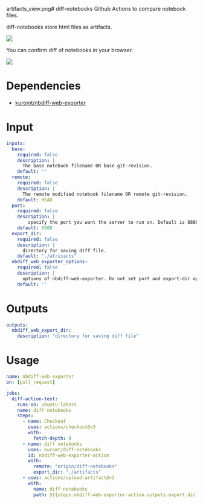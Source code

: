 artifacts_view.png# diff-notebooks
Github Actions to compare notebook files.

diff-notebooks store html files as artifacts.

![](https://raw.githubusercontent.com/kuromt/diff-notebooks/images/artifacts_view.png)


You can confirm diff of notebooks in your browser. 

![](https://raw.githubusercontent.com/kuromt/diff-notebooks/images/html_view.png)

# Dependencies

- [kuromt/nbdiff-web-exporter](https://github.com/kuromt/nbdiff-web-exporter)

# Input

```yaml
inputs:
  base:
    required: false
    description: |
      The base notebook filename OR base git-revision.
    default: ""
  remote:
    required: false
    description: |
      The remote modified notebook filename OR remote git-revision.
    default: HEAD
  port:
    required: false
    description: |
        specify the port you want the server to run on. Default is 8888.
    default: 8888
  export_dir:
    required: false
    description: |
      directory for saving diff file.
    default: "./atricacts"
  nbdiff_web_exporter_options:
    required: false
    description: | 
      options of nbdiff-web-exporter. Do not set port and export-dir options.
    default: ''
```

# Outputs

```yaml
outputs:
  nbdiff_web_export_dir:
    description: "directory for saving diff file"
```

# Usage

```yaml
name: nbdiff-web-exporter
on: [pull_request]

jobs:
  diff-action-test:
    runs-on: ubuntu-latest
    name: diff notebooks
    steps:
      - name: Checkout
        uses: actions/checkout@v3
        with:
          fetch-depth: 0
      - name: diff notebooks
        uses: kuromt/diff-notebooks
        id: nbdiff-web-exporter-action
        with:
          remote: "origin/diff-notebooks"
          export_dir: "./artifacts"
      - uses: actions/upload-artifact@v2
        with:
          name: diff-notebooks
          path: ${{steps.nbdiff-web-exporter-action.outputs.export_dir}}

```
